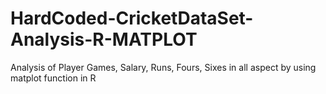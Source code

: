 # HardCoded-CricketDataSet-Analysis-R-MATPLOT
Analysis of Player Games, Salary, Runs, Fours, Sixes in all aspect by using matplot function in R
